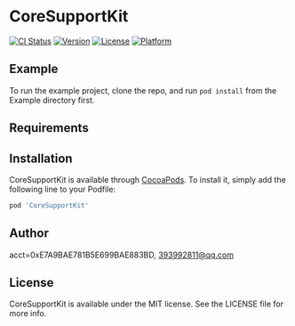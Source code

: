 # CoreSupportKit

[![CI Status](https://img.shields.io/travis/acct<blob>=0xE7A9BAE781B5E699BAE883BD/CoreSupportKit.svg?style=flat)](https://travis-ci.org/acct<blob>=0xE7A9BAE781B5E699BAE883BD/CoreSupportKit)
[![Version](https://img.shields.io/cocoapods/v/CoreSupportKit.svg?style=flat)](https://cocoapods.org/pods/CoreSupportKit)
[![License](https://img.shields.io/cocoapods/l/CoreSupportKit.svg?style=flat)](https://cocoapods.org/pods/CoreSupportKit)
[![Platform](https://img.shields.io/cocoapods/p/CoreSupportKit.svg?style=flat)](https://cocoapods.org/pods/CoreSupportKit)

## Example

To run the example project, clone the repo, and run `pod install` from the Example directory first.

## Requirements

## Installation

CoreSupportKit is available through [CocoaPods](https://cocoapods.org). To install
it, simply add the following line to your Podfile:

```ruby
pod 'CoreSupportKit'
```

## Author

acct<blob>=0xE7A9BAE781B5E699BAE883BD, 393992811@qq.com

## License

CoreSupportKit is available under the MIT license. See the LICENSE file for more info.
